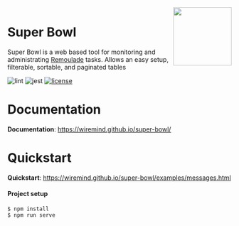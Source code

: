 <img src="https://wiremind.github.io/super-bowl/logo.png" align="right" width="131" />

Super Bowl
==========

Super Bowl is a web based tool for monitoring and administrating [Remoulade](https://github.com/wiremind/remoulade) tasks.
Allows an easy setup, filterable, sortable, and paginated tables

![lint](https://github.com/wiremind/super-bowl/workflows/lint/badge.svg)
![jest](https://github.com/wiremind/super-bowl/workflows/test/badge.svg)
[![license](https://img.shields.io/github/license/wiremind/super-bowl.svg)](https://github.com/wiremind/super-bowl/blob/master/LICENSE)


Documentation
=============

**Documentation**: https://wiremind.github.io/super-bowl/


Quickstart
==========

**Quickstart**: https://wiremind.github.io/super-bowl/examples/messages.html


#### Project setup
```
$ npm install
$ npm run serve
```


